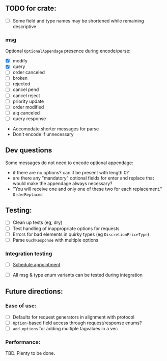 
## TODO for crate:
- [ ] Some field and type names may be shortened while remaining descriptive

### msg
Optional `OptionalAppendage` presence during encode/parse:
- [x] modify
- [x] query
- [ ] order canceled
- [ ] broken
- [ ] rejected
- [ ] cancel pend
- [ ] cancel reject
- [ ] priority update
- [ ] order modified
- [ ] aiq canceled
- [ ] query response
- Accomodate shorter messages for parse
- Don't encode if unnecessary

## Dev questions
Some messages do not need to encode optional appendage:
- if there are no options? can it be present with length 0?
- are there any "mandatory" optional fields for enter and replace that would make the appendage always necessary?
- "You will receive one and only one of these two for each replacement." `OrderReplaced`

## Testing:
- [ ] Clean up tests (eg, dry)
- [ ] Test handling of inappropriate options for requests
- [ ] Errors for bad elements in quirky types (eg `DiscretionPriceType`)
- [ ] Parse `OuchResponse` with multiple options

### Integration testing
- [ ] [Schedule appointment](https://www.nasdaqtrader.com/Trader.aspx?id=TestingFacility)
- [ ] All msg & type enum variants can be tested during integration


## Future directions:
### Ease of use:
- [ ] Defaults for request generators in alignment with protocol
- [ ] `Option`-based field access through request/response enums?
- [ ] `add_options` for adding multiple tagvalues in a vec

### Performance:
TBD. Plenty to be done.
